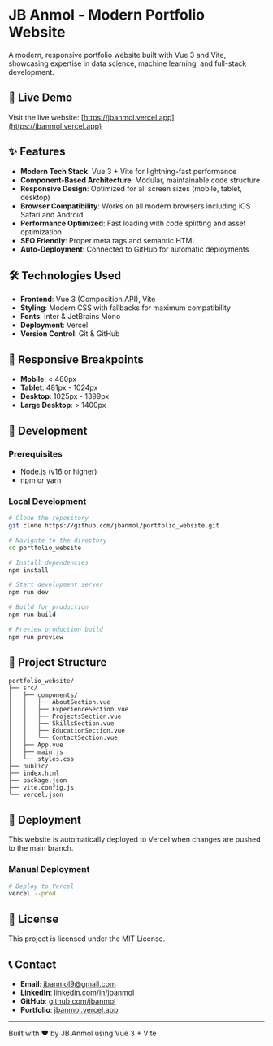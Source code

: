 # JB Anmol - Modern Portfolio Website

A modern, responsive portfolio website built with Vue 3 and Vite, showcasing expertise in data science, machine learning, and full-stack development.

## 🚀 Live Demo

Visit the live website: [https://jbanmol.vercel.app](https://jbanmol.vercel.app)

## ✨ Features

- **Modern Tech Stack**: Vue 3 + Vite for lightning-fast performance
- **Component-Based Architecture**: Modular, maintainable code structure
- **Responsive Design**: Optimized for all screen sizes (mobile, tablet, desktop)
- **Browser Compatibility**: Works on all modern browsers including iOS Safari and Android
- **Performance Optimized**: Fast loading with code splitting and asset optimization
- **SEO Friendly**: Proper meta tags and semantic HTML
- **Auto-Deployment**: Connected to GitHub for automatic deployments

## 🛠️ Technologies Used

- **Frontend**: Vue 3 (Composition API), Vite
- **Styling**: Modern CSS with fallbacks for maximum compatibility
- **Fonts**: Inter & JetBrains Mono
- **Deployment**: Vercel
- **Version Control**: Git & GitHub

## 📱 Responsive Breakpoints

- **Mobile**: < 480px
- **Tablet**: 481px - 1024px  
- **Desktop**: 1025px - 1399px
- **Large Desktop**: > 1400px

## 🚀 Development

### Prerequisites
- Node.js (v16 or higher)
- npm or yarn

### Local Development

```bash
# Clone the repository
git clone https://github.com/jbanmol/portfolio_website.git

# Navigate to the directory
cd portfolio_website

# Install dependencies
npm install

# Start development server
npm run dev

# Build for production
npm run build

# Preview production build
npm run preview
```

## 📁 Project Structure

```
portfolio_website/
├── src/
│   ├── components/
│   │   ├── AboutSection.vue
│   │   ├── ExperienceSection.vue
│   │   ├── ProjectsSection.vue
│   │   ├── SkillsSection.vue
│   │   ├── EducationSection.vue
│   │   └── ContactSection.vue
│   ├── App.vue
│   ├── main.js
│   └── styles.css
├── public/
├── index.html
├── package.json
├── vite.config.js
└── vercel.json
```

## 🚀 Deployment

This website is automatically deployed to Vercel when changes are pushed to the main branch.

### Manual Deployment

```bash
# Deploy to Vercel
vercel --prod
```

## 📄 License

This project is licensed under the MIT License.

## 📞 Contact

- **Email**: jbanmol9@gmail.com
- **LinkedIn**: [linkedin.com/in/jbanmol](https://linkedin.com/in/jbanmol)
- **GitHub**: [github.com/jbanmol](https://github.com/jbanmol)
- **Portfolio**: [jbanmol.vercel.app](https://jbanmol.vercel.app)

---

Built with ❤️ by JB Anmol using Vue 3 + Vite